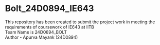 # Bolt_24D0894_IE643
This repository has been created to submit the project work in meeting the requirements of coursework of IE643 at IITB
<br>
Team Name is 24D0894_BOLT
<br>
Author - Apurva Mayank (24D0894)
